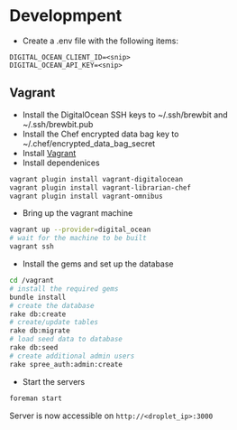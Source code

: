 

# Developmpent

* Create a .env file with the following items:
```
DIGITAL_OCEAN_CLIENT_ID=<snip>
DIGITAL_OCEAN_API_KEY=<snip>
```

## Vagrant

* Install the DigitalOcean SSH keys to ~/.ssh/brewbit and ~/.ssh/brewbit.pub
* Install the Chef encrypted data bag key to ~/.chef/encrypted_data_bag_secret
* Install [Vagrant](http://www.vagrantup.com/)
* Install dependenices
```bash
vagrant plugin install vagrant-digitalocean
vagrant plugin install vagrant-librarian-chef
vagrant plugin install vagrant-omnibus
```
* Bring up the vagrant machine
```bash
vagrant up --provider=digital_ocean
# wait for the machine to be built
vagrant ssh
```
* Install the gems and set up the database
```bash
cd /vagrant
# install the required gems
bundle install
# create the database
rake db:create
# create/update tables
rake db:migrate
# load seed data to database
rake db:seed
# create additional admin users
rake spree_auth:admin:create
```
* Start the servers
```bash
foreman start
```

Server is now accessible on `http://<droplet_ip>:3000`

